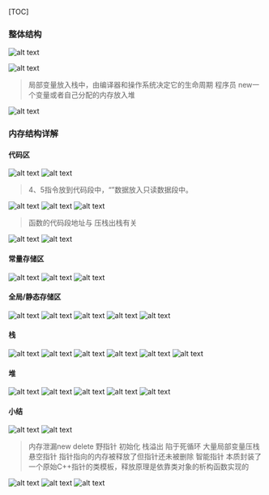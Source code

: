 [TOC]

### 整体结构

![alt text](image.png)

![alt text](image-1.png)
> 局部变量放入栈中，由编译器和操作系统决定它的生命周期
> 程序员 new一个变量或者自己分配的内存放入堆

![alt text](image-2.png)

### 内存结构详解
#### 代码区
![alt text](image-3.png)
![alt text](image-4.png)
> 4、5指令放到代码段中，“”数据放入只读数据段中。

![alt text](image-5.png)
![alt text](image-6.png)
![alt text](image-7.png)
> 函数的代码段地址与 压栈出栈有关

![alt text](image-8.png)
![alt text](image-10.png)

#### 常量存储区
![alt text](image-11.png)
![alt text](image-13.png)
![alt text](image-12.png)

#### 全局/静态存储区
![alt text](image-14.png)
![alt text](image-15.png)
![alt text](image-16.png)
![alt text](image-17.png)
![alt text](image-18.png)

#### 栈
![alt text](image-19.png)
![alt text](image-22.png)
![alt text](image-20.png)
![alt text](image-21.png)
![alt text](image-23.png)
![alt text](image-24.png)

#### 堆
![alt text](image-25.png)
![alt text](image-26.png)
![alt text](image-28.png)
![alt text](image-29.png)
![alt text](image-30.png)

#### 小结
![alt text](image-31.png)
![alt text](image-32.png)
> 内存泄漏new delete
> 野指针 初始化
> 栈溢出 陷于死循环 大量局部变量压栈
> 悬空指针 指针指向的内存被释放了但指针还未被删除
> 智能指针 本质封装了一个原始C++指针的类模板，释放原理是依靠类对象的析构函数实现的
>
![alt text](image-33.png)
![alt text](image-34.png)
![alt text](image-35.png)